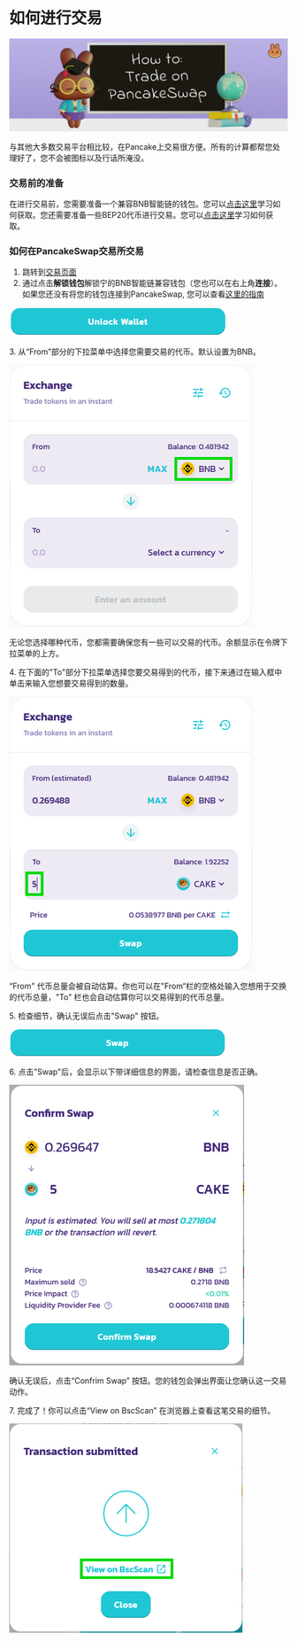 # 如何进行交易

![](../../.gitbook/assets/how-to-trade-on-pancakeswap-header.png)

与其他大多数交易平台相比较，在Pancake上交易很方便。所有的计算都帮您处理好了，您不会被图标以及行话所淹没。

### 交易前的准备

在进行交易前，您需要准备一个兼容BNB智能链的钱包。您可以[点击这里](../../get-started/wallet-guide.md)学习如何获取。您还需要准备一些BEP20代币进行交易。您可以[点击这里](../../get-started/bep20-guide.md)学习如何获取。

### 如何在PancakeSwap交易所交易

1. 跳转到[交易页面](https://pancakeswap.finance/swap#/swap)
2. 通过点击**解锁钱包**解锁宁的BNB智能链兼容钱包（您也可以在右上角**连接**）。如果您还没有将您的钱包连接到PancakeSwap, 您可以查看[这里的指南](../../get-started/connection-guide.md)

![](<../../.gitbook/assets/image (205).png>)

&#x20;3\. 从“From”部分的下拉菜单中选择您需要交易的代币。默认设置为BNB。

![](<../../.gitbook/assets/image (1) (1).png>)

无论您选择哪种代币，您都需要确保您有一些可以交易的代币。余额显示在令牌下拉菜单的上方。

4\. 在下面的"To"部分下拉菜单选择您要交易得到的代币，接下来通过在输入框中单击来输入您想要交易得到的数量。

![](<../../.gitbook/assets/image (3) (1).png>)

“From" 代币总量会被自动估算。你也可以在"From“栏的空格处输入您想用于交换的代币总量，"To" 栏也会自动估算你可以交易得到的代币总量。

5\. 检查细节，确认无误后点击"Swap" 按钮。

![](<../../.gitbook/assets/image (4) (1).png>)

6\. 点击"Swap"后，会显示以下带详细信息的界面，请检查信息是否正确。

![](<../../.gitbook/assets/image (5) (1).png>)

确认无误后，点击“Confrim Swap” 按钮。您的钱包会弹出界面让您确认这一交易动作。

7\. 完成了！你可以点击“View on BscScan” 在浏览器上查看这笔交易的细节。

![](<../../.gitbook/assets/image (6).png>)
